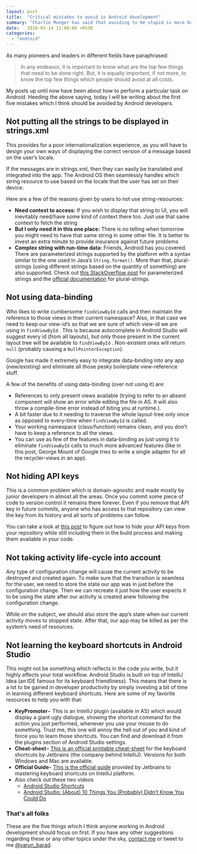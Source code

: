```yaml
---
layout: post
title:  "Critical mistakes to avoid in Android development"
summary: "Charlie Munger has said that avoiding to be stupid is more beneficial when compared to trying to be intelligent. So, let's take a look at some mistakes that we can avoid while walking the path of Android development."
date:   2018-03-14 12:00:00 +0530
categories: 
  - "android"
---
```


As many pioneers and leaders in different fields have paraphrased:

> In any endeavor, it is important to know what are the top few things that need to be done right. But, it is equally important, if not more, to know the top few things which people should avoid at all costs.

My posts up until now have been about how to perform a particular task on Android. Heeding the above saying, today I will be writing about the first five mistakes which I think should be avoided by Android developers.

## Not putting all the strings to be displayed in strings.xml

This provides for a poor internationalization experience, as you will have to design your own ways of displaying the correct version of a message based on the user’s locale.

If the messages are in strings.xml, then they can easily be translated and integrated into the app. The Android OS then seamlessly handles which string resource to use based on the locale that the user has set on their device.

Here are a few of the reasons given by users to not use string-resources:

- **Need context to access:** If you wish to display that string to UI, you will inevitably need/have some kind of context there too. Just use that same context to fetch the string
- **But I only need it in this one place:** There is no telling when tomorrow you might need to have that same string in some other file. It is better to invest an extra minute to provide insurance against future problems
- **Complex string with run-time data:** Friends, Android has you covered. There are parameterized strings supported by the platform with a syntax similar to the one used in Java’s `String.format()`. More than that, plural-strings (using different strings based on the quantity of something) are also supported. Check out [this StackOverflow post](https://stackoverflow.com/questions/2397613/are-parameters-in-strings-xml-possible "Parameterized Strings") for parameterized strings and the [official documentation](https://developer.android.com/guide/topics/resources/string-resource.html "Plural Strings") for plural-strings.

## Not using data-binding

Who likes to write cumbersome `findViewById` calls and then maintain the reference to those views in their current namespace? Also, in that case we need to keep our view-id’s so that we are sure of which view-id we are using in `findViewById` . This is because autocomplete in Android Studio will suggest every id (from all layouts), but only those present in the current layout tree will be available to `findViewById` . Non-existent ones will return `null` (probably causing a `NullPointerException`).

Google has made it extremely easy to integrate data-binding into any app (new/existing) and eliminate all those pesky boilerplate view-reference stuff.

A few of the benefits of using data-binding (over not using it) are:

- References to only present views available (trying to refer to an absent component will show an error while editing the file in AS. It will also throw a compile-time error instead of biting you at runtime.).
- A bit faster due to it needing to traverse the whole layout-tree only once as opposed to every-time when `findViewById` is called.
- Your working namespace (class/function) remains clean, and you don’t have to keep a reference to all the views.
- You can use as few of the features in data-binding as just using it to eliminate `findViewById` calls to much more advanced features (like in this post, George Mount of Google tries to write a single adapter for all the recycler-views in an app).

## Not hiding API keys

This is a common problem which is domain-agnostic and made mostly by junior developers in almost all the areas. Once you commit some piece of code to version control it remains there forever. Even if you remove that API key in future commits, anyone who has access to that repository can view the key from its history and all sorts of problems can follow.

You can take a look at [this post][post-hiding-api-key] to figure out how to hide your API keys from your repository while still including them in the build process and making them available in your code.

## Not taking activity life-cycle into account

Any type of configuration change will cause the current activity to be destroyed and created again. To make sure that the transition is seamless for the user, we need to store the state our app was in just before the configuration change. Then we can recreate it just how the user expects it to be using the state after our activity is created anew following the configuration change.

While on the subject, we should also store the app’s state when our current activity moves to stopped state. After that, our app may be killed as per the system’s need of resources.

## Not learning the keyboard shortcuts in Android Studio

This might not be something which reflects in the code you write, but it highly affects your total workflow. Android Studio is built on top of IntelliJ Idea (an IDE famous for its keyboard friendliness). This means that there is a lot to be gained in developer productivity by simply investing a bit of time in learning different keyboard shortcuts. Here are some of my favorite resources to help you with that:

- **KeyPromoter -**  This is an IntelliJ plugin (available in AS) which would display a giant ugly dialogue, showing the shortcut command for the action you just performed, whenever you use your mouse to do something. Trust me, this one will annoy the hell out of you and kind of force you to learn those shortcuts. You can find and download it from the plugins section of Android Studio settings.
- **Cheat-sheet -** [This is an official printable cheat-sheet][jetbrains-shortcuts-cheat-sheet] for the keyboard shortcuts by Jetbrains (the company behind IntelliJ). Versions for both Windows and Mac are available.
- **Official Guide-**  [This is the official guide][jetbrains-shortcuts-documentation] provided by Jetbrains to mastering keyboard shortcuts on IntelliJ platform.
- Also check out these two videos
    - [Android Studio Shortcuts][video-android-shortcuts]
    - [Android Studio: (About) 10 Things You (Probably) Didn’t Know You Could Do][video-android-studio-10-things]

### That's all folks

These are the five things which I think anyone working in Android development should focus on first. If you have any other suggestions regarding these or any other topics under the sky, [contact me][varun-contact] or tweet to me [@varun_barad][varun-twitter].

[varun-contact]: https://varunbarad.com/contact
[varun-twitter]: https://twitter.com/varun_barad
[post-hiding-api-key]: https://varunbarad.com/android/2018/02/01/hiding-api-keys-from-your-android-repository.html
[jetbrains-shortcuts-cheat-sheet]: https://resources.jetbrains.com/storage/products/intellij-idea/docs/IntelliJIDEA_ReferenceCard.pdf
[jetbrains-shortcuts-documentation]: https://www.jetbrains.com/help/idea/mastering-intellij-idea-keyboard-shortcuts.html
[video-android-shortcuts]: https://www.youtube.com/watch?v=hdrAlhRI5vM
[video-android-studio-10-things]: https://www.youtube.com/watch?v=eOV2owswDkE
